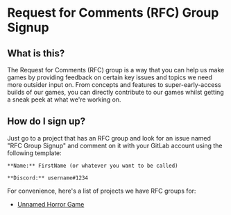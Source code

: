 # Request for Comments (RFC) Group Signup

## What is this?

The Request for Comments (RFC) group is a way that you can help us make games by providing feedback on certain key issues and topics we need more outsider input on. From concepts and features to super-early-access builds of our games, you can directly contribute to our games whilst getting a sneak peek at what we're working on.

## How do I sign up?

Just go to a project that has an RFC group and look for an issue named "RFC Group Signup" and comment on it with your GitLab account using the following template:

```
**Name:** FirstName (or whatever you want to be called)

**Discord:** username#1234
```

For convenience, here's a list of projects we have RFC groups for:

- [Unnamed Horror Game](https://gitlab.com/blue-bean-games/unnamed-horror-game/-/issues/9)
